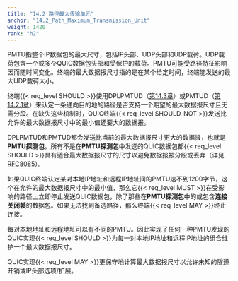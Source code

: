 ```yaml
---
title: "14.2 路径最大传输单元"
anchor: "14.2_Path_Maximum_Transmission_Unit"
weight: 1420
rank: "h2"
---
```


PMTU指整个IP数据包的最大尺寸，包括IP头部、UDP头部和UDP载荷。UDP载荷包含一个或多个QUIC数据包头部和受保护的载荷。PMTU可能受路径特征影响因而随时间变化。终端的最大数据报尺寸指的是在某个给定时间，终端能发送的最大UDP载荷大小。

终端{{< req_level SHOULD >}}使用DPLPMTUD（[第14.3章](#14.3_Datagram_Packetization_Layer_PMTU_Discovery)）或PMTUD（[第14.2.1章](#14.2.1_Handling_of_ICMP_Messages_by_PMTUD)）来认定一条通向目的地的路径是否支持一个期望的最大数据报尺寸且无需分段。在缺失这些机制时，QUIC终端{{< req_level SHOULD_NOT >}}发送比允许的最大数据报尺寸中的最小值还要大的数据报。

DPLPMTUD和PMTUD都会发送比当前的最大数据报尺寸更大的数据报，也就是**PMTU探测包**。所有不是在**PMTU探测包**中发送的QUIC数据包都{{< req_level SHOULD >}}具有适合最大数据报尺寸的尺寸以避免数据报被分段或丢弃（详见[RFC8085](https://www.rfc-editor.org/info/rfc8085)）。

如果QUIC终端认定某对本地IP地址和远程IP地址间的PMTU达不到1200字节，这个在允许的最大数据报尺寸中的最小值，那么它{{< req_level MUST >}}在受影响的路径上立即停止发送QUIC数据包，除了那些在**PMTU探测包**中的或包含**连接关闭帧**的数据包。如果无法找到备选路径，那么终端{{< req_level MAY >}}终止连接。

每对本地地址和远程地址可以有不同的PMTU。因此实现了任何一种PMTU发现的QUIC实现{{< req_level SHOULD >}}为每一对本地IP地址和远程IP地址的组合维护一个最大数据报尺寸。

QUIC实现{{< req_level MAY >}}更保守地计算最大数据报尺寸以允许未知的隧道开销或IP头部选项/扩展。
